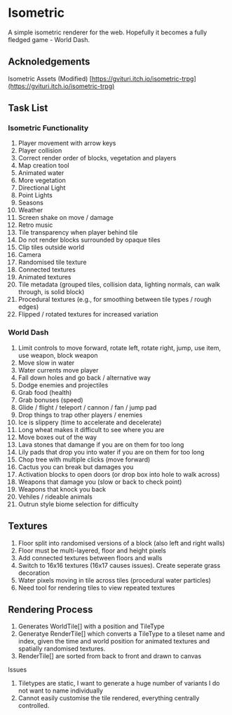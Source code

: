 # Isometric

A simple isometric renderer for the web. Hopefully it becomes a fully fledged game - World Dash.

## Acknoledgements

Isometric Assets (Modified)
[https://gvituri.itch.io/isometric-trpg](https://gvituri.itch.io/isometric-trpg)

## Task List

### Isometric Functionality

1. Player movement with arrow keys
2. Player collision
3. Correct render order of blocks, vegetation and players
4. Map creation tool
5. Animated water
6. More vegetation
7. Directional Light
8. Point Lights
9. Seasons
10. Weather
11. Screen shake on move / damage
12. Retro music
13. Tile transparency when player behind tile
14. Do not render blocks surrounded by opaque tiles
15. Clip tiles outside world
16. Camera
17. Randomised tile texture
18. Connected textures
19. Animated textures
20. Tile metadata (grouped tiles, collision data, lighting normals, can walk through, is solid block)
21. Procedural textures (e.g., for smoothing between tile types / rough edges)
22. Flipped / rotated textures for increased variation

### World Dash

1. Limit controls to move forward, rotate left, rotate right, jump, use item, use weapon, block weapon
2. Move slow in water
3. Water currents move player
4. Fall down holes and go back / alternative way
5. Dodge enemies and projectiles
6. Grab food (health)
7. Grab bonuses (speed)
8. Glide / flight / teleport / cannon / fan / jump pad
9. Drop things to trap other players / enemies
10. Ice is slippery (time to accelerate and decelerate)
11. Long wheat makes it difficult to see where you are
12. Move boxes out of the way
13. Lava stones that damange if you are on them for too long
14. Lily pads that drop you into water if you are on them for too long
15. Chop tree with multiple clicks (move forward)
16. Cactus you can break but damages you
17. Activation blocks to open doors (or drop box into hole to walk across)
18. Weapons that damage you (slow or back to check point)
19. Weapons that knock you back
20. Vehiles / rideable animals
21. Outrun style biome selection for difficulty

## Textures

1. Floor split into randomised versions of a block (also left and right walls)
2. Floor must be multi-layered, floor and height pixels
3. Add connected textures between floors and walls
4. Switch to 16x16 textures (16x17 causes issues). Create seperate grass decoration
5. Water pixels moving in tile across tiles (procedural water particles)
6. Need tool for rendering tiles to view repeated textures 

## Rendering Process

1. Generates WorldTile[] with a position and TileType
2. Generatye RenderTile[] which converts a TileType to a tileset name and index, given the time and world position for animated textures and spatially randomised textures.
3. RenderTile[] are sorted from back to front and drawn to canvas

Issues
1. Tiletypes are static, I want to generate a huge number of variants I do not want to name individually
2. Cannot easily customise the tile rendered, everything centrally controlled.